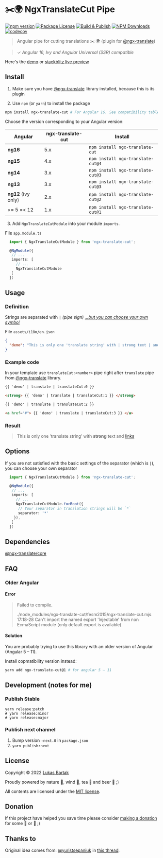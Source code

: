 # ✂️🌍 NgxTranslateCut Pipe

[![npm version](https://badge.fury.io/js/ngx-translate-cut.svg)](https://badge.fury.io/js/ngx-translate-cut)
[![Package License](https://img.shields.io/npm/l/ngx-translate-cut.svg)](https://www.npmjs.com/ngx-translate-cut)
[![Build & Publish](https://github.com/bartholomej/ngx-translate-cut/workflows/Build%20&%20Publish/badge.svg?branch=master)](https://github.com/bartholomej/ngx-translate-cut/actions)
[![NPM Downloads](https://img.shields.io/npm/dm/ngx-translate-cut.svg)](https://www.npmjs.com/ngx-translate-cut)
[![codecov](https://codecov.io/gh/bartholomej/ngx-translate-cut/branch/master/graph/badge.svg?token=FV0ZM2Y3L3)](https://codecov.io/gh/bartholomej/ngx-translate-cut)

> Angular pipe for cutting translations ✂️ 🌍 (plugin for [@ngx-translate](https://github.com/ngx-translate/core))

> ✓ _Angular 16, Ivy and Angular Universal (SSR) compatible_

Here's the [demo](http://bartholomej.github.io/ngx-translate-cut/) or [stackblitz live preview](https://stackblitz.com/edit/ngx-translate-cut)

## Install

1. Make sure you have [@ngx-translate](https://github.com/ngx-translate/core) library installed, because this is its plugin

2. Use `npm` (or `yarn`) to install the package

```bash
npm install ngx-translate-cut # For Angular 16. See compatibility table
```

Choose the version corresponding to your Angular version:

| Angular             | ngx-translate-cut | Install                           |
| ------------------- | ----------------- | --------------------------------- |
| **ng16**            | 5.x               | `npm install ngx-translate-cut`   |
| **ng15**            | 4.x               | `npm install ngx-translate-cut@4`   |
| **ng14**            | 3.x               | `npm install ngx-translate-cut@3` |
| **ng13**            | 3.x               | `npm install ngx-translate-cut@3` |
| **ng12** (ivy only) | 2.x               | `npm install ngx-translate-cut@2` |
| >= 5 =< 12          | 1.x               | `npm install ngx-translate-cut@1` |

3. Add `NgxTranslateCutModule` into your module `imports`.

File `app.module.ts`

```typescript
  import { NgxTranslateCutModule } from 'ngx-translate-cut';

  @NgModule({
   // ...
   imports: [
     // ...
     NgxTranslateCutModule
   ]
  })
```

## Usage

### Definition

Strings are separated with `|` _(pipe sign)_
_[...but you can choose your own symbol](#options)_

File `assets/i18n/en.json`

```json
{
  "demo": "This is only one 'translate string' with | strong text | and | links"
}
```

### Example code

In your template use `translateCut:<number>` pipe right after `translate` pipe from [@ngx-translate](https://github.com/ngx-translate/core) library.

```html
{{ 'demo' | translate | translateCut:0 }}

<strong> {{ 'demo' | translate | translateCut:1 }} </strong>

{{ 'demo' | translate | translateCut:2 }}

<a href="#"> {{ 'demo' | translate | translateCut:3 }} </a>
```

### Result

> This is only one 'translate string' with <strong>strong</strong> text and [links](https://github.com/bartholomej/ngx-translate-cut/)

## Options

If you are not satisfied with the basic settings of the separator (which is `|`), you can choose your own separator

```typescript
  import { NgxTranslateCutModule } from 'ngx-translate-cut';

  @NgModule({
   // ...
   imports: [
     // ...
     NgxTranslateCutModule.forRoot({
      // Your separator in translation strings will be `*`
      separator: '*'
    }),
   ]
  })
```

## Dependencies

[@ngx-translate/core](https://github.com/ngx-translate/core)

## FAQ

### Older Angular

#### Error

> Failed to compile.
>
> ./node_modules/ngx-translate-cut/fesm2015/ngx-translate-cut.mjs 17:18-28
> Can't import the named export 'Injectable' from non EcmaScript module (only default export is available)

#### Solution

You are probably trying to use this library with an older version of Angular (Angular 5 – 11).

Install copmatibility version instead:

```bash
yarn add ngx-translate-cut@1 # for angular 5 – 11
```

## Development (notes for me)

### Publish Stable

```shell
yarn release:patch
# yarn release:minor
# yarn release:major
```

### Publish next channel

1. Bump version `-next.0` in `package.json`
2. `yarn publish:next`

## License

Copyright &copy; 2022 [Lukas Bartak](http://bartweb.cz)

Proudly powered by nature 🗻, wind 💨, tea 🍵 and beer 🍺 ;)

All contents are licensed under the [MIT license].

[mit license]: LICENSE

## Donation

If this project have helped you save time please consider [making a donation](https://github.com/sponsors/bartholomej) for some 🍺 or 🍵 ;)

## Thanks to

Original idea comes from: [@yuristsepaniuk](https://github.com/yuristsepaniuk) in [this thread](https://github.com/ngx-translate/core/issues/223).
